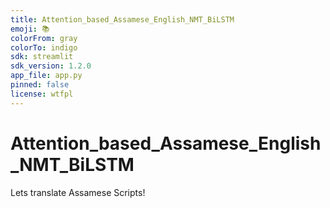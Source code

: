 ```yaml
---
title: Attention_based_Assamese_English_NMT_BiLSTM
emoji: 📚
colorFrom: gray
colorTo: indigo
sdk: streamlit
sdk_version: 1.2.0
app_file: app.py
pinned: false
license: wtfpl
---
```

# Attention_based_Assamese_English_NMT_BiLSTM
Lets translate Assamese Scripts!
